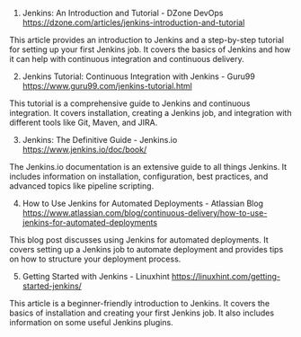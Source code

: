 

1. Jenkins: An Introduction and Tutorial - DZone DevOps
https://dzone.com/articles/jenkins-introduction-and-tutorial

This article provides an introduction to Jenkins and a step-by-step tutorial for setting up your first Jenkins job. It covers the basics of Jenkins and how it can help with continuous integration and continuous delivery.

2. Jenkins Tutorial: Continuous Integration with Jenkins - Guru99
https://www.guru99.com/jenkins-tutorial.html

This tutorial is a comprehensive guide to Jenkins and continuous integration. It covers installation, creating a Jenkins job, and integration with different tools like Git, Maven, and JIRA.

3. Jenkins: The Definitive Guide - Jenkins.io
https://www.jenkins.io/doc/book/

The Jenkins.io documentation is an extensive guide to all things Jenkins. It includes information on installation, configuration, best practices, and advanced topics like pipeline scripting.

4. How to Use Jenkins for Automated Deployments - Atlassian Blog
https://www.atlassian.com/blog/continuous-delivery/how-to-use-jenkins-for-automated-deployments

This blog post discusses using Jenkins for automated deployments. It covers setting up a Jenkins job to automate deployment and provides tips on how to structure your deployment process.

5. Getting Started with Jenkins - Linuxhint
https://linuxhint.com/getting-started-jenkins/

This article is a beginner-friendly introduction to Jenkins. It covers the basics of installation and creating your first Jenkins job. It also includes information on some useful Jenkins plugins.